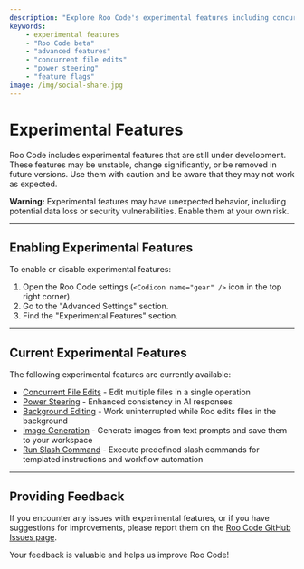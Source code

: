 ```yaml
---
description: "Explore Roo Code's experimental features including concurrent file edits and power steering. Enable advanced capabilities that are still under development."
keywords:
    - experimental features
    - "Roo Code beta"
    - "advanced features"
    - "concurrent file edits"
    - "power steering"
    - "feature flags"
image: /img/social-share.jpg
---
```


# Experimental Features

Roo Code includes experimental features that are still under development. These features may be unstable, change significantly, or be removed in future versions. Use them with caution and be aware that they may not work as expected.

**Warning:** Experimental features may have unexpected behavior, including potential data loss or security vulnerabilities. Enable them at your own risk.

---

## Enabling Experimental Features

To enable or disable experimental features:

1.  Open the Roo Code settings (`<Codicon name="gear" />` icon in the top right corner).
2.  Go to the "Advanced Settings" section.
3.  Find the "Experimental Features" section.

---

## Current Experimental Features

The following experimental features are currently available:

- [Concurrent File Edits](/features/experimental/concurrent-file-edits) - Edit multiple files in a single operation
- [Power Steering](/features/experimental/power-steering) - Enhanced consistency in AI responses
- [Background Editing](/features/experimental/background-editing) - Work uninterrupted while Roo edits files in the background
- [Image Generation](/features/image-generation) - Generate images from text prompts and save them to your workspace
- [Run Slash Command](/advanced-usage/available-tools/run-slash-command) - Execute predefined slash commands for templated instructions and workflow automation

---

## Providing Feedback

If you encounter any issues with experimental features, or if you have suggestions for improvements, please report them on the [Roo Code GitHub Issues page](https://github.com/RooCodeInc/Roo-Code/issues).

Your feedback is valuable and helps us improve Roo Code!
